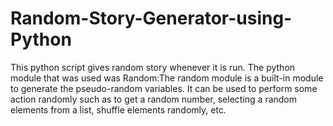 # Random-Story-Generator-using-Python
This python script  gives random story whenever it is run.
The python module that was used was Random:The random module is a built-in module to generate the pseudo-random variables. It can be used to perform some action randomly such as to get a random number, selecting a random elements from a list, shuffle elements randomly, etc.
